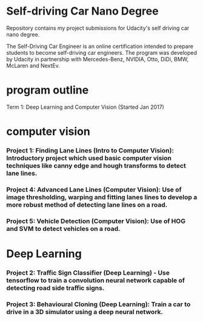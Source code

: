 # Self-driving Car Nano Degree

Repository contains my project submissions for Udacity's self driving car nano degree.

The Self-Driving Car Engineer is an online certification intended to prepare students to become self-driving car engineers. The program was developed by Udacity in partnership with Mercedes-Benz, NVIDIA, Otto, DiDi, BMW, McLaren and NextEv.

# program outline

Term 1: Deep Learning and Computer Vision (Started Jan 2017)

# computer vision

### Project 1: Finding Lane Lines (Intro to Computer Vision): Introductory project which used basic computer vision techniques like canny edge and hough transforms to detect lane lines.

### Project 4: Advanced Lane Lines (Computer Vision): Use of image thresholding, warping and fitting lanes lines to develop a more robust method of detecting lane lines on a road.
### Project 5: Vehicle Detection (Computer Vision): Use of HOG and SVM to detect vehicles on a road.

# Deep Learning

### Project 2: Traffic Sign Classifier (Deep Learning) - Use tensorflow to train a convolution neural network capable of detecting road side traffic signs.
### Project 3: Behavioural Cloning (Deep Learning): Train a car to drive in a 3D simulator using a deep neural network.

